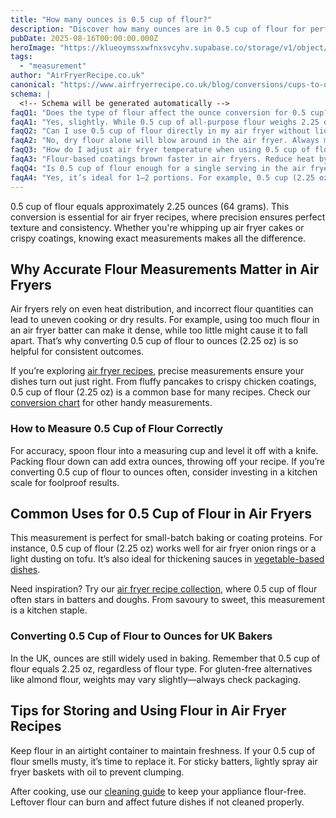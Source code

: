 ```yaml
---
title: "How many ounces is 0.5 cup of flour?"
description: "Discover how many ounces are in 0.5 cup of flour for perfect baking every time. Get accurate conversions and air fryer-friendly tips here."
pubDate: 2025-08-16T00:00:00.000Z
heroImage: "https://klueoymssxwfnxsvcyhv.supabase.co/storage/v1/object/public/Shmucket/how-many-ounces-is-0-5-cup-of-flour.webp"
tags:
  - "measurement"
author: "AirFryerRecipe.co.uk"
canonical: "https://www.airfryerrecipe.co.uk/blog/conversions/cups-to-ounces/how-many-ounces-is-0-5-cup-of-flour"
schema: |
  <!-- Schema will be generated automatically -->
faqQ1: "Does the type of flour affect the ounce conversion for 0.5 cup?"
faqA1: "Yes, slightly. While 0.5 cup of all-purpose flour weighs 2.25 oz, whole wheat flour is denser (around 2.5 oz), and almond flour is lighter (about 1.75 oz). Always check specific flour types for precise air fryer recipes."
faqQ2: "Can I use 0.5 cup of flour directly in my air fryer without liquid?"
faqA2: "No, dry flour alone will blow around in the air fryer. Always mix it into batters, coatings, or doughs. For breading, combine with eggs or oil to help it adhere to ingredients."
faqQ3: "How do I adjust air fryer temperature when using 0.5 cup of flour in recipes?"
faqA3: "Flour-based coatings brown faster in air fryers. Reduce heat by 10°C from oven recipes and check frequently. For example, if baking at 180°C, try 170°C in the air fryer."
faqQ4: "Is 0.5 cup of flour enough for a single serving in the air fryer?"
faqA4: "Yes, it’s ideal for 1–2 portions. For example, 0.5 cup (2.25 oz) can coat 2 chicken breasts or make 4 small pancakes. Scale up for larger batches using our conversion chart."
---
```

<p>0.5 cup of flour equals approximately 2.25 ounces (64 grams). This conversion is essential for air fryer recipes, where precision ensures perfect texture and consistency. Whether you're whipping up air fryer cakes or crispy coatings, knowing exact measurements makes all the difference.</p>

<h2>Why Accurate Flour Measurements Matter in Air Fryers</h2>  
<p>Air fryers rely on even heat distribution, and incorrect flour quantities can lead to uneven cooking or dry results. For example, using too much flour in an air fryer batter can make it dense, while too little might cause it to fall apart. That’s why converting 0.5 cup of flour to ounces (2.25 oz) is so helpful for consistent outcomes.</p>  
<p>If you’re exploring <a href=https://www.airfryerrecipe.co.uk/recipes>air fryer recipes</a>, precise measurements ensure your dishes turn out just right. From fluffy pancakes to crispy chicken coatings, 0.5 cup of flour (2.25 oz) is a common base for many recipes. Check our <a href=https://www.airfryerrecipe.co.uk/air-fryer-conversion-chart>conversion chart</a> for other handy measurements.</p>  

<h3>How to Measure 0.5 Cup of Flour Correctly</h3>  
<p>For accuracy, spoon flour into a measuring cup and level it off with a knife. Packing flour down can add extra ounces, throwing off your recipe. If you’re converting 0.5 cup of flour to ounces often, consider investing in a kitchen scale for foolproof results.</p>  

<h2>Common Uses for 0.5 Cup of Flour in Air Fryers</h2>  
<p>This measurement is perfect for small-batch baking or coating proteins. For instance, 0.5 cup of flour (2.25 oz) works well for air fryer onion rings or a light dusting on tofu. It’s also ideal for thickening sauces in <a href=https://www.airfryerrecipe.co.uk/recipe-category/vegetables>vegetable-based dishes</a>.</p>  
<p>Need inspiration? Try our <a href=https://www.airfryerrecipe.co.uk/recipes>air fryer recipe collection</a>, where 0.5 cup of flour often stars in batters and doughs. From savoury to sweet, this measurement is a kitchen staple.</p>  

<h3>Converting 0.5 Cup of Flour to Ounces for UK Bakers</h3>  
<p>In the UK, ounces are still widely used in baking. Remember that 0.5 cup of flour equals 2.25 oz, regardless of flour type. For gluten-free alternatives like almond flour, weights may vary slightly—always check packaging.</p>  

<h2>Tips for Storing and Using Flour in Air Fryer Recipes</h2>  
<p>Keep flour in an airtight container to maintain freshness. If your 0.5 cup of flour smells musty, it’s time to replace it. For sticky batters, lightly spray air fryer baskets with oil to prevent clumping.</p>  
<p>After cooking, use our <a href=https://www.airfryerrecipe.co.uk/air-fryer-cleaner>cleaning guide</a> to keep your appliance flour-free. Leftover flour can burn and affect future dishes if not cleaned properly.</p>
